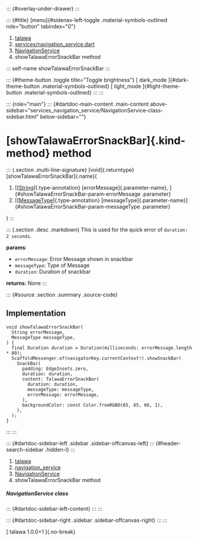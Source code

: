 ::: {#overlay-under-drawer}
:::

::: {#title}
[menu]{#sidenav-left-toggle .material-symbols-outlined role="button"
tabindex="0"}

1.  [talawa](../../index.html)
2.  [services/navigation_service.dart](../../services_navigation_service/)
3.  [NavigationService](../../services_navigation_service/NavigationService-class.html)
4.  showTalawaErrorSnackBar method

::: self-name
showTalawaErrorSnackBar
:::

::: {#theme-button .toggle title="Toggle brightness"}
[ dark_mode ]{#dark-theme-button .material-symbols-outlined} [
light_mode ]{#light-theme-button .material-symbols-outlined}
:::
:::

::: {role="main"}
::: {#dartdoc-main-content .main-content above-sidebar="services_navigation_service/NavigationService-class-sidebar.html" below-sidebar=""}
<div>

# [showTalawaErrorSnackBar]{.kind-method} method

</div>

::: {.section .multi-line-signature}
[void]{.returntype} [showTalawaErrorSnackBar]{.name}(

1.  [[[String](https://api.flutter.dev/flutter/dart-core/String-class.html)]{.type-annotation}
    [errorMessage]{.parameter-name},
    ]{#showTalawaErrorSnackBar-param-errorMessage .parameter}
2.  [[[MessageType](../../enums_enums/MessageType.html)]{.type-annotation}
    [messageType]{.parameter-name}]{#showTalawaErrorSnackBar-param-messageType
    .parameter}

)
:::

::: {.section .desc .markdown}
This is used for the quick error of `duration: 2 seconds`.

**params**:

-   `errorMessage`: Error Message shown in snackbar
-   `messageType`: Type of Message
-   `duration`: Duration of snackbar

**returns**: None
:::

::: {#source .section .summary .source-code}
## Implementation

``` language-dart
void showTalawaErrorSnackBar(
  String errorMessage,
  MessageType messageType,
) {
  final Duration duration = Duration(milliseconds: errorMessage.length * 80);
  ScaffoldMessenger.of(navigatorKey.currentContext!).showSnackBar(
    SnackBar(
      padding: EdgeInsets.zero,
      duration: duration,
      content: TalawaErrorSnackBar(
        duration: duration,
        messageType: messageType,
        errorMessage: errorMessage,
      ),
      backgroundColor: const Color.fromRGBO(65, 65, 66, 1),
    ),
  );
}
```
:::
:::

::: {#dartdoc-sidebar-left .sidebar .sidebar-offcanvas-left}
::: {#header-search-sidebar .hidden-l}
:::

1.  [talawa](../../index.html)
2.  [navigation_service](../../services_navigation_service/)
3.  [NavigationService](../../services_navigation_service/NavigationService-class.html)
4.  showTalawaErrorSnackBar method

##### NavigationService class

::: {#dartdoc-sidebar-left-content}
:::
:::

::: {#dartdoc-sidebar-right .sidebar .sidebar-offcanvas-right}
:::
:::

[ talawa 1.0.0+1 ]{.no-break}
